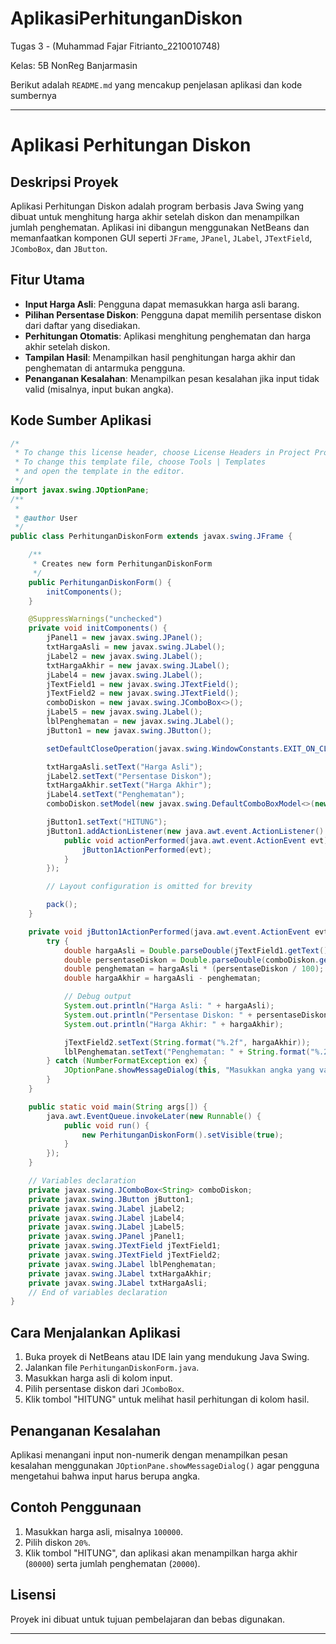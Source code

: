 # AplikasiPerhitunganDiskon
 Tugas  3 - (Muhammad Fajar Fitrianto_2210010748)

 Kelas: 5B NonReg Banjarmasin
 
Berikut adalah `README.md` yang mencakup penjelasan aplikasi dan kode sumbernya

---

# Aplikasi Perhitungan Diskon

## Deskripsi Proyek
Aplikasi Perhitungan Diskon adalah program berbasis Java Swing yang dibuat untuk menghitung harga akhir setelah diskon dan menampilkan jumlah penghematan. Aplikasi ini dibangun menggunakan NetBeans dan memanfaatkan komponen GUI seperti `JFrame`, `JPanel`, `JLabel`, `JTextField`, `JComboBox`, dan `JButton`.

## Fitur Utama
- **Input Harga Asli**: Pengguna dapat memasukkan harga asli barang.
- **Pilihan Persentase Diskon**: Pengguna dapat memilih persentase diskon dari daftar yang disediakan.
- **Perhitungan Otomatis**: Aplikasi menghitung penghematan dan harga akhir setelah diskon.
- **Tampilan Hasil**: Menampilkan hasil penghitungan harga akhir dan penghematan di antarmuka pengguna.
- **Penanganan Kesalahan**: Menampilkan pesan kesalahan jika input tidak valid (misalnya, input bukan angka).

## Kode Sumber Aplikasi
```java
/*
 * To change this license header, choose License Headers in Project Properties.
 * To change this template file, choose Tools | Templates
 * and open the template in the editor.
 */
import javax.swing.JOptionPane;
/**
 *
 * @author User
 */
public class PerhitunganDiskonForm extends javax.swing.JFrame {

    /**
     * Creates new form PerhitunganDiskonForm
     */
    public PerhitunganDiskonForm() {
        initComponents();
    }

    @SuppressWarnings("unchecked")
    private void initComponents() {
        jPanel1 = new javax.swing.JPanel();
        txtHargaAsli = new javax.swing.JLabel();
        jLabel2 = new javax.swing.JLabel();
        txtHargaAkhir = new javax.swing.JLabel();
        jLabel4 = new javax.swing.JLabel();
        jTextField1 = new javax.swing.JTextField();
        jTextField2 = new javax.swing.JTextField();
        comboDiskon = new javax.swing.JComboBox<>();
        jLabel5 = new javax.swing.JLabel();
        lblPenghematan = new javax.swing.JLabel();
        jButton1 = new javax.swing.JButton();

        setDefaultCloseOperation(javax.swing.WindowConstants.EXIT_ON_CLOSE);

        txtHargaAsli.setText("Harga Asli");
        jLabel2.setText("Persentase Diskon");
        txtHargaAkhir.setText("Harga Akhir");
        jLabel4.setText("Penghematan");
        comboDiskon.setModel(new javax.swing.DefaultComboBoxModel<>(new String[] { "10", "20", "30", "40", "50" }));

        jButton1.setText("HITUNG");
        jButton1.addActionListener(new java.awt.event.ActionListener() {
            public void actionPerformed(java.awt.event.ActionEvent evt) {
                jButton1ActionPerformed(evt);
            }
        });

        // Layout configuration is omitted for brevity

        pack();
    }

    private void jButton1ActionPerformed(java.awt.event.ActionEvent evt) {
        try {
            double hargaAsli = Double.parseDouble(jTextField1.getText());
            double persentaseDiskon = Double.parseDouble(comboDiskon.getSelectedItem().toString());
            double penghematan = hargaAsli * (persentaseDiskon / 100);
            double hargaAkhir = hargaAsli - penghematan;

            // Debug output
            System.out.println("Harga Asli: " + hargaAsli);
            System.out.println("Persentase Diskon: " + persentaseDiskon);
            System.out.println("Harga Akhir: " + hargaAkhir);

            jTextField2.setText(String.format("%.2f", hargaAkhir));
            lblPenghematan.setText("Penghematan: " + String.format("%.2f", penghematan));
        } catch (NumberFormatException ex) {
            JOptionPane.showMessageDialog(this, "Masukkan angka yang valid!", "Error", JOptionPane.ERROR_MESSAGE);
        }
    }

    public static void main(String args[]) {
        java.awt.EventQueue.invokeLater(new Runnable() {
            public void run() {
                new PerhitunganDiskonForm().setVisible(true);
            }
        });
    }

    // Variables declaration
    private javax.swing.JComboBox<String> comboDiskon;
    private javax.swing.JButton jButton1;
    private javax.swing.JLabel jLabel2;
    private javax.swing.JLabel jLabel4;
    private javax.swing.JLabel jLabel5;
    private javax.swing.JPanel jPanel1;
    private javax.swing.JTextField jTextField1;
    private javax.swing.JTextField jTextField2;
    private javax.swing.JLabel lblPenghematan;
    private javax.swing.JLabel txtHargaAkhir;
    private javax.swing.JLabel txtHargaAsli;
    // End of variables declaration
}
```

## Cara Menjalankan Aplikasi
1. Buka proyek di NetBeans atau IDE lain yang mendukung Java Swing.
2. Jalankan file `PerhitunganDiskonForm.java`.
3. Masukkan harga asli di kolom input.
4. Pilih persentase diskon dari `JComboBox`.
5. Klik tombol "HITUNG" untuk melihat hasil perhitungan di kolom hasil.

## Penanganan Kesalahan
Aplikasi menangani input non-numerik dengan menampilkan pesan kesalahan menggunakan `JOptionPane.showMessageDialog()` agar pengguna mengetahui bahwa input harus berupa angka.

## Contoh Penggunaan
1. Masukkan harga asli, misalnya `100000`.
2. Pilih diskon `20%`.
3. Klik tombol "HITUNG", dan aplikasi akan menampilkan harga akhir (`80000`) serta jumlah penghematan (`20000`).

## Lisensi
Proyek ini dibuat untuk tujuan pembelajaran dan bebas digunakan.

--- 


